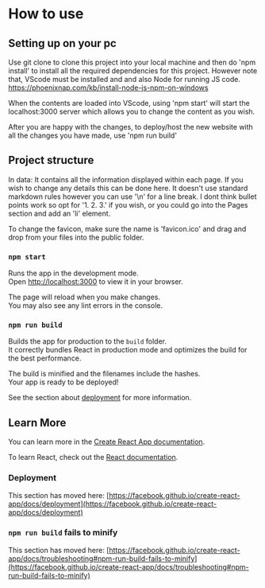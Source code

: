 # How to use 

## Setting up on your pc

Use git clone to clone this project into your local machine and then do 'npm install' to install all the required dependencies for this project. However note that, VScode must be installed and and also Node for running JS code.
https://phoenixnap.com/kb/install-node-js-npm-on-windows 

When the contents are loaded into VScode, using 'npm start' will start the localhost:3000 server which allows you to change the content as you wish.

After you are happy with the changes, to deploy/host the new website with all the changes you have made, use 'npm run build'

## Project structure

In data: It contains all the information displayed within each page. If you wish to change any details this can be done here. It doesn't use standard markdown rules however you can use '\n' for a line break. I dont think bullet points work so opt for '1. 2. 3.' if you wish, or you could go into the Pages section and add an 'li' element. 

To change the favicon, make sure the name is 'favicon.ico' and drag and drop from your files into the public folder. 

### `npm start`

Runs the app in the development mode.\
Open [http://localhost:3000](http://localhost:3000) to view it in your browser.

The page will reload when you make changes.\
You may also see any lint errors in the console.

### `npm run build`

Builds the app for production to the `build` folder.\
It correctly bundles React in production mode and optimizes the build for the best performance.

The build is minified and the filenames include the hashes.\
Your app is ready to be deployed!

See the section about [deployment](https://facebook.github.io/create-react-app/docs/deployment) for more information.

## Learn More

You can learn more in the [Create React App documentation](https://facebook.github.io/create-react-app/docs/getting-started).

To learn React, check out the [React documentation](https://reactjs.org/).

### Deployment

This section has moved here: [https://facebook.github.io/create-react-app/docs/deployment](https://facebook.github.io/create-react-app/docs/deployment)

### `npm run build` fails to minify

This section has moved here: [https://facebook.github.io/create-react-app/docs/troubleshooting#npm-run-build-fails-to-minify](https://facebook.github.io/create-react-app/docs/troubleshooting#npm-run-build-fails-to-minify)
